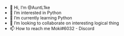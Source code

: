 - 👋 Hi, I’m @AuntL1ke
- 👀 I’m interested in Python
- 🌱 I’m currently learning Python
- 💞️ I’m looking to collaborate on interesting logical thing
- 📫 How to reach me Moki#6032 - Discord

<!---
AuntL1ke/AuntL1ke is a ✨ special ✨ repository because its `README.md` (this file) appears on your GitHub profile.
You can click the Preview link to take a look at your changes.
--->
